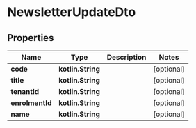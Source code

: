 
# NewsletterUpdateDto

## Properties
| Name | Type | Description | Notes |
| ------------ | ------------- | ------------- | ------------- |
| **code** | **kotlin.String** |  |  [optional] |
| **title** | **kotlin.String** |  |  [optional] |
| **tenantId** | **kotlin.String** |  |  [optional] |
| **enrolmentId** | **kotlin.String** |  |  [optional] |
| **name** | **kotlin.String** |  |  [optional] |



